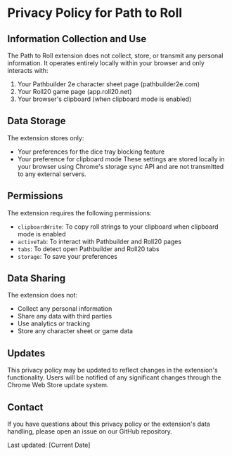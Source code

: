 # Privacy Policy for Path to Roll

## Information Collection and Use

The Path to Roll extension does not collect, store, or transmit any personal information. It operates entirely locally within your browser and only interacts with:

1. Your Pathbuilder 2e character sheet page (pathbuilder2e.com)
2. Your Roll20 game page (app.roll20.net)
3. Your browser's clipboard (when clipboard mode is enabled)

## Data Storage

The extension stores only:
- Your preferences for the dice tray blocking feature
- Your preference for clipboard mode
These settings are stored locally in your browser using Chrome's storage sync API and are not transmitted to any external servers.

## Permissions

The extension requires the following permissions:
- `clipboardWrite`: To copy roll strings to your clipboard when clipboard mode is enabled
- `activeTab`: To interact with Pathbuilder and Roll20 pages
- `tabs`: To detect open Pathbuilder and Roll20 tabs
- `storage`: To save your preferences

## Data Sharing

The extension does not:
- Collect any personal information
- Share any data with third parties
- Use analytics or tracking
- Store any character sheet or game data

## Updates

This privacy policy may be updated to reflect changes in the extension's functionality. Users will be notified of any significant changes through the Chrome Web Store update system.

## Contact

If you have questions about this privacy policy or the extension's data handling, please open an issue on our GitHub repository.

Last updated: [Current Date]